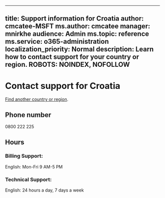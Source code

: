 ﻿
---                                
title: Support information for Croatia
author: cmcatee-MSFT
ms.author: cmcatee
manager: mnirkhe
audience: Admin
ms.topic: reference
ms.service: o365-administration
localization_priority: Normal
description: Learn how to contact support for your country or region.
ROBOTS: NOINDEX, NOFOLLOW
---

# Contact support for Croatia

[Find another country or region](CernSupportTest1.md). <!--This should go to the parent "Contact support" topic-->

## Phone number
0800 222 225

## Hours
### Billing Support:

English: Mon-Fri 9 AM-5 PM

### Technical Support:

English: 24 hours a day, 7 days a week




